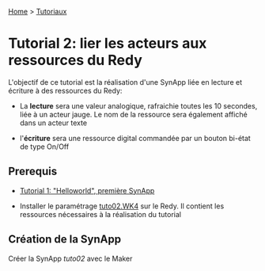 [Home](../../sitemap.md) > [Tutoriaux](../index.md)

# Tutorial 2: lier les acteurs aux ressources du Redy

L'objectif de ce tutorial est la réalisation d'une SynApp liée en lecture et écriture à des ressources du Redy:

* La **lecture** sera une valeur analogique, rafraichie toutes les 10 secondes, liée à un acteur jauge. Le nom de la ressource sera également affiché dans un acteur texte

* l'**écriture** sera une ressource digital commandée par un bouton bi-état de type On/Off

## Prerequis

* [Tutorial 1: "Helloworld", première SynApp](../tuto01/index.md)

* Installer le paramétrage [tuto02.WK4](tuto02.WK4) sur le Redy. Il contient les ressources nécessaires à la réalisation du tutorial

## Création de la SynApp

Créer la SynApp *tuto02* avec le Maker